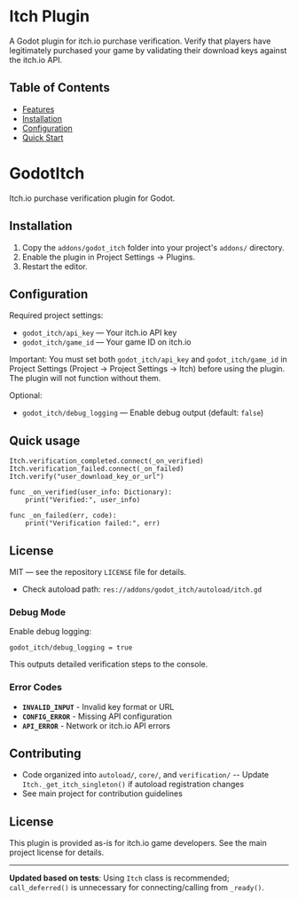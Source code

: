 # Itch Plugin

A Godot plugin for itch.io purchase verification. Verify that players have legitimately purchased your game by validating their download keys against the itch.io API.

## Table of Contents

- [Features](#features)
- [Installation](#installation)
- [Configuration](#configuration)
- [Quick Start](#quick-start)
# GodotItch

Itch.io purchase verification plugin for Godot.

## Installation

1. Copy the `addons/godot_itch` folder into your project's `addons/` directory.
2. Enable the plugin in Project Settings → Plugins.
3. Restart the editor.

## Configuration

Required project settings:

- `godot_itch/api_key` — Your itch.io API key
- `godot_itch/game_id` — Your game ID on itch.io

Important: You must set both `godot_itch/api_key` and `godot_itch/game_id` in Project Settings (Project → Project Settings → Itch) before using the plugin. The plugin will not function without them.

Optional:

- `godot_itch/debug_logging` — Enable debug output (default: `false`)

## Quick usage

```gdscript
Itch.verification_completed.connect(_on_verified)
Itch.verification_failed.connect(_on_failed)
Itch.verify("user_download_key_or_url")

func _on_verified(user_info: Dictionary):
    print("Verified:", user_info)

func _on_failed(err, code):
    print("Verification failed:", err)
```

## License

MIT — see the repository `LICENSE` file for details.

   - Check autoload path: `res://addons/godot_itch/autoload/itch.gd`

### Debug Mode

Enable debug logging:
```
godot_itch/debug_logging = true
```

This outputs detailed verification steps to the console.

### Error Codes

- **`INVALID_INPUT`** - Invalid key format or URL
- **`CONFIG_ERROR`** - Missing API configuration
- **`API_ERROR`** - Network or itch.io API errors

## Contributing

- Code organized into `autoload/`, `core/`, and `verification/`
-- Update `Itch._get_itch_singleton()` if autoload registration changes
- See main project for contribution guidelines

## License

This plugin is provided as-is for itch.io game developers. See the main project license for details.

---

**Updated based on tests**: Using `Itch` class is recommended; `call_deferred()` is unnecessary for connecting/calling from `_ready()`.
